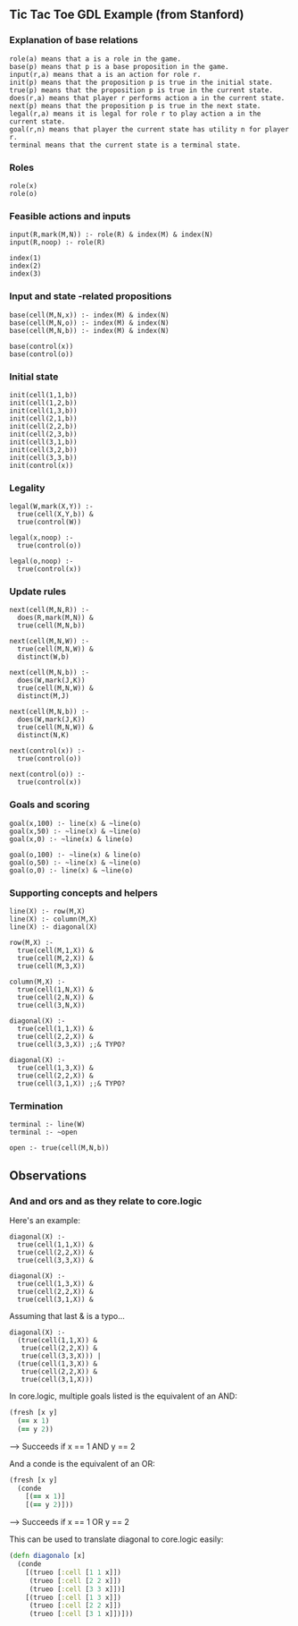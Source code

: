 ## Tic Tac Toe GDL Example (from Stanford)
### Explanation of base relations
    role(a) means that a is a role in the game.
    base(p) means that p is a base proposition in the game.
    input(r,a) means that a is an action for role r.
    init(p) means that the proposition p is true in the initial state.
    true(p) means that the proposition p is true in the current state.
    does(r,a) means that player r performs action a in the current state.
    next(p) means that the proposition p is true in the next state.
    legal(r,a) means it is legal for role r to play action a in the current state.
    goal(r,n) means that player the current state has utility n for player r.
    terminal means that the current state is a terminal state.

### Roles
    role(x)
    role(o)

### Feasible actions and inputs
    input(R,mark(M,N)) :- role(R) & index(M) & index(N)
    input(R,noop) :- role(R)

    index(1)
    index(2)
    index(3)

### Input and state -related propositions
    base(cell(M,N,x)) :- index(M) & index(N)
    base(cell(M,N,o)) :- index(M) & index(N)
    base(cell(M,N,b)) :- index(M) & index(N)

    base(control(x))
    base(control(o))

### Initial state
    init(cell(1,1,b))
    init(cell(1,2,b))
    init(cell(1,3,b))
    init(cell(2,1,b))
    init(cell(2,2,b))
    init(cell(2,3,b))
    init(cell(3,1,b))
    init(cell(3,2,b))
    init(cell(3,3,b))
    init(control(x))

### Legality
    legal(W,mark(X,Y)) :-
      true(cell(X,Y,b)) &
      true(control(W))

    legal(x,noop) :-
      true(control(o))

    legal(o,noop) :-
      true(control(x))

### Update rules
    next(cell(M,N,R)) :-
      does(R,mark(M,N)) &
      true(cell(M,N,b))

    next(cell(M,N,W)) :-
      true(cell(M,N,W)) &
      distinct(W,b)

    next(cell(M,N,b)) :-
      does(W,mark(J,K))
      true(cell(M,N,W)) &
      distinct(M,J)

    next(cell(M,N,b)) :-
      does(W,mark(J,K))
      true(cell(M,N,W)) &
      distinct(N,K)

    next(control(x)) :-
      true(control(o))

    next(control(o)) :-
      true(control(x))

### Goals and scoring
    goal(x,100) :- line(x) & ~line(o)
    goal(x,50) :- ~line(x) & ~line(o)
    goal(x,0) :- ~line(x) & line(o)

    goal(o,100) :- ~line(x) & line(o)
    goal(o,50) :- ~line(x) & ~line(o)
    goal(o,0) :- line(x) & ~line(o)

### Supporting concepts and helpers
    line(X) :- row(M,X)
    line(X) :- column(M,X)
    line(X) :- diagonal(X)

    row(M,X) :-
      true(cell(M,1,X)) &
      true(cell(M,2,X)) &
      true(cell(M,3,X))

    column(M,X) :-
      true(cell(1,N,X)) &
      true(cell(2,N,X)) &
      true(cell(3,N,X))

    diagonal(X) :-
      true(cell(1,1,X)) &
      true(cell(2,2,X)) &
      true(cell(3,3,X)) ;;& TYPO?

    diagonal(X) :-
      true(cell(1,3,X)) &
      true(cell(2,2,X)) &
      true(cell(3,1,X)) ;;& TYPO?

### Termination
    terminal :- line(W)
    terminal :- ~open

    open :- true(cell(M,N,b))

## Observations

### And and ors and as they relate to core.logic
Here's an example:

    diagonal(X) :-
      true(cell(1,1,X)) &
      true(cell(2,2,X)) &
      true(cell(3,3,X)) &

    diagonal(X) :-
      true(cell(1,3,X)) &
      true(cell(2,2,X)) &
      true(cell(3,1,X)) &

Assuming that last & is a typo...

    diagonal(X) :-
      (true(cell(1,1,X)) &
       true(cell(2,2,X)) &
       true(cell(3,3,X))) | 
      (true(cell(1,3,X)) &
       true(cell(2,2,X)) &
       true(cell(3,1,X)))

In core.logic, multiple goals listed is the equivalent of an AND:

```Clojure
(fresh [x y] 
  (== x 1) 
  (== y 2))
```

--> Succeeds if x == 1 AND y == 2

And a conde is the equivalent of an OR:

```Clojure
(fresh [x y]
  (conde
    [(== x 1)]
    [(== y 2)]))
```

--> Succeeds if x == 1 OR y == 2

This can be used to translate diagonal to core.logic easily:

```Clojure
(defn diagonalo [x]
  (conde
    [(trueo [:cell [1 1 x]])
     (trueo [:cell [2 2 x]])
     (trueo [:cell [3 3 x]])]
    [(trueo [:cell [1 3 x]])
     (trueo [:cell [2 2 x]])
     (trueo [:cell [3 1 x]])]))
```